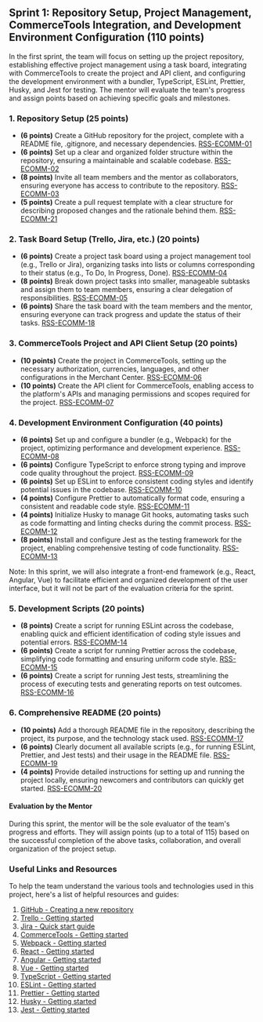 ## Sprint 1: Repository Setup, Project Management, CommerceTools Integration, and Development Environment Configuration (110 points)

In the first sprint, the team will focus on setting up the project repository, establishing effective project management using a task board, integrating with CommerceTools to create the project and API client, and configuring the development environment with a bundler, TypeScript, ESLint, Prettier, Husky, and Jest for testing. The mentor will evaluate the team's progress and assign points based on achieving specific goals and milestones.

### 1. Repository Setup (25 points)

- **(6 points)** Create a GitHub repository for the project, complete with a README file, .gitignore, and necessary dependencies. [RSS-ECOMM-01](./Sprint1/RSS-ECOMM-01.md)
- **(6 points)** Set up a clear and organized folder structure within the repository, ensuring a maintainable and scalable codebase. [RSS-ECOMM-02](./Sprint1/RSS-ECOMM-02.md)
- **(8 points)** Invite all team members and the mentor as collaborators, ensuring everyone has access to contribute to the repository. [RSS-ECOMM-03](./Sprint1/RSS-ECOMM-03.md)
- **(5 points)** Create a pull request template with a clear structure for describing proposed changes and the rationale behind them. [RSS-ECOMM-21](./Sprint1/RSS-ECOMM-21.md)

### 2. Task Board Setup (Trello, Jira, etc.) (20 points)

- **(6 points)** Create a project task board using a project management tool (e.g., Trello or Jira), organizing tasks into lists or columns corresponding to their status (e.g., To Do, In Progress, Done). [RSS-ECOMM-04](./Sprint1/RSS-ECOMM-04.md)
- **(8 points)** Break down project tasks into smaller, manageable subtasks and assign them to team members, ensuring a clear delegation of responsibilities. [RSS-ECOMM-05](./Sprint1/RSS-ECOMM-05.md)
- **(6 points)** Share the task board with the team members and the mentor, ensuring everyone can track progress and update the status of their tasks. [RSS-ECOMM-18](./Sprint1/RSS-ECOMM-18.md)

### 3. CommerceTools Project and API Client Setup (20 points)

- **(10 points)** Create the project in CommerceTools, setting up the necessary authorization, currencies, languages, and other configurations in the Merchant Center. [RSS-ECOMM-06](./Sprint1/RSS-ECOMM-06.md)
- **(10 points)** Create the API client for CommerceTools, enabling access to the platform's APIs and managing permissions and scopes required for the project. [RSS-ECOMM-07](./Sprint1/RSS-ECOMM-07.md)

### 4. Development Environment Configuration (40 points)

- **(6 points)** Set up and configure a bundler (e.g., Webpack) for the project, optimizing performance and development experience. [RSS-ECOMM-08](./Sprint1/RSS-ECOMM-08.md)
- **(6 points)** Configure TypeScript to enforce strong typing and improve code quality throughout the project. [RSS-ECOMM-09](./Sprint1/RSS-ECOMM-09.md)
- **(6 points)** Set up ESLint to enforce consistent coding styles and identify potential issues in the codebase. [RSS-ECOMM-10](./Sprint1/RSS-ECOMM-10.md)
- **(4 points)** Configure Prettier to automatically format code, ensuring a consistent and readable code style. [RSS-ECOMM-11](./Sprint1/RSS-ECOMM-11.md)
- **(4 points)** Initialize Husky to manage Git hooks, automating tasks such as code formatting and linting checks during the commit process. [RSS-ECOMM-12](./Sprint1/RSS-ECOMM-12.md)
- **(8 points)** Install and configure Jest as the testing framework for the project, enabling comprehensive testing of code functionality. [RSS-ECOMM-13](./Sprint1/RSS-ECOMM-13.md)

Note: In this sprint, we will also integrate a front-end framework (e.g., React, Angular, Vue) to facilitate efficient and organized development of the user interface, but it will not be part of the evaluation criteria for the sprint.

### 5. Development Scripts (20 points)

- **(8 points)** Create a script for running ESLint across the codebase, enabling quick and efficient identification of coding style issues and potential errors. [RSS-ECOMM-14](./Sprint1/RSS-ECOMM-14.md)
- **(6 points)** Create a script for running Prettier across the codebase, simplifying code formatting and ensuring uniform code style. [RSS-ECOMM-15](./Sprint1/RSS-ECOMM-15.md)
- **(6 points)** Create a script for running Jest tests, streamlining the process of executing tests and generating reports on test outcomes. [RSS-ECOMM-16](./Sprint1/RSS-ECOMM-16.md)

### 6. Comprehensive README (20 points)

- **(10 points)** Add a thorough README file in the repository, describing the project, its purpose, and the technology stack used. [RSS-ECOMM-17](./Sprint1/RSS-ECOMM-17.md)
- **(6 points)** Clearly document all available scripts (e.g., for running ESLint, Prettier, and Jest tests) and their usage in the README file. [RSS-ECOMM-19](./Sprint1/RSS-ECOMM-19.md)
- **(4 points)** Provide detailed instructions for setting up and running the project locally, ensuring newcomers and contributors can quickly get started. [RSS-ECOMM-20](./Sprint1/RSS-ECOMM-20.md)

#### Evaluation by the Mentor

During this sprint, the mentor will be the sole evaluator of the team's progress and efforts. They will assign points (up to a total of 115) based on the successful completion of the above tasks, collaboration, and overall organization of the project setup.

### Useful Links and Resources

To help the team understand the various tools and technologies used in this project, here's a list of helpful resources and guides:

1. [GitHub - Creating a new repository](https://help.github.com/en/articles/create-a-repo)
2. [Trello - Getting started](https://trello.com/guide/trello-101)
3. [Jira - Quick start guide](https://www.atlassian.com/software/jira/guides/getting-started/basics)
4. [CommerceTools - Getting started](https://docs.commercetools.com/docs)
5. [Webpack - Getting started](https://webpack.js.org/guides/getting-started/)
6. [React - Getting started](https://reactjs.org/docs/getting-started.html)
7. [Angular - Getting started](https://angular.io/guide/quickstart)
8. [Vue - Getting started](https://vuejs.org/v2/guide/)
9. [TypeScript - Getting started](https://www.typescriptlang.org/docs/handbook/typescript-tooling-in-5-minutes.html)
10. [ESLint - Getting started](https://eslint.org/docs/user-guide/getting-started)
11. [Prettier - Getting started](https://prettier.io/docs/en/index.html)
12. [Husky - Getting started](https://github.com/typicode/husky#readme)
13. [Jest - Getting started](https://jestjs.io/docs/getting-started)
